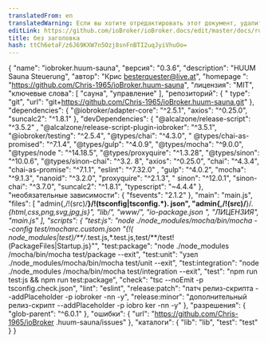 ```yaml
---
translatedFrom: en
translatedWarning: Если вы хотите отредактировать этот документ, удалите поле «translationFrom», в противном случае этот документ будет снова автоматически переведен
editLink: https://github.com/ioBroker/ioBroker.docs/edit/master/docs/ru/adapterref/iobroker.huum-sauna/README.md
title: без заголовка
hash: ttCh6etaF/z6J69KXW7n5Ozj8snFnBTI2uqJyiVhuOo=
---
```

{ "name": "iobroker.huum-sauna", "версия": "0.3.6", "description": "HUUM Sauna Steuerung", "автор": "Крис <besterquester@live.at>", "homepage ": "https://github.com/Chris-1965/ioBroker.huum-sauna", "лицензия": "MIT", "ключевые слова": [ "сауна", "управление" ], "репозиторий": { " type": "git", "url": "git+https://github.com/Chris-1965/ioBroker.huum-sauna.git" }, "dependencies": { "@iobroker/adapter-core": "^2.5.1", "axios": "^0.25.0", "suncalc2": "^1.8.1" }, "devDependencies": { "@alcalzone/release-script": "^3.5.2" , "@alcalzone/release-script-plugin-iobroker": "^3.5.1", "@iobroker/testing": "^2.5.4", "@types/chai": "^4.3.0", " @types/chai-as-promised": "^7.1.4", "@types/gulp": "^4.0.9", "@types/mocha": "^9.0.0", "@types/node ": "^14.18.5", "@types/proxyquire": "^1.3.28", "@types/sinon": "^10.0.6", "@types/sinon-chai": "^3.2. 8", "axios": "^0.25.0", "chai": "^4.3.4", "chai-as-promise": "^7.1.1", "eslint": "^7.32.0" , "gulp": "^4.0.2", "mocha": "^9.1.3", "nanoid": "^3.2.0", "proxyquire": "^2.1.3", " sinon": "^12.0.1", "sinon-chai": "^3.7.0", "suncalc2": "^1.8.1", "typescript": "~4.4.4" }, "необязательные зависимости": { "fsevents": "2.1.2" }, "main": "main.js", "files": [ "admin{,/!(src)/**}/!(tsconfig|tsconfig.*). json", "admin{,/!(src)/**}/*.{html,css,png,svg,jpg,js}", "lib/", "www/", "io-package.json ", "ЛИЦЕНЗИЯ", "main.js" ], "scripts": { "test:js": "node ./node_modules/mocha/bin/mocha --config test/mocharc.custom.json \"{!( node_modules|test)/**/*.test.js,*.test.js,test/**/test!(PackageFiles|Startup.js}\"", "test:package": "node ./node_modules /mocha/bin/mocha test/package --exit", "test:unit": "узел ./node_modules/mocha/bin/mocha test/unit --exit", "test:integration": "node ./node_modules /mocha/bin/mocha test/integration --exit", "test": "npm run test:js && npm run test:package", "check": "tsc --noEmit -p tsconfig.check.json", "lint": "eslint", "release:patch": "патч релиз-скрипта --addPlaceholder -p iobroker -nn -y", "release:minor": "дополнительный релиз-скрипт --addPlaceholder -p iobro ker -nn -y" }, "разрешения": { "glob-parent": "^6.0.1" }, "ошибки": { "url": "https://github.com/Chris-1965/ioBroker .huum-sauna/issues" }, "каталоги": { "lib": "lib", "test": "test" } }